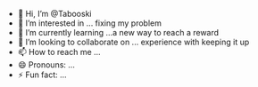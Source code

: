 - 👋 Hi, I’m @Tabooski
- 👀 I’m interested in ... fixing my problem 
- 🌱 I’m currently learning ...a new way to reach a reward 
- 💞️ I’m looking to collaborate on ... experience with keeping it up 
- 📫 How to reach me ...
- 😄 Pronouns: ...
- ⚡ Fun fact: ...

<!---
Tabooski/Tabooski is a ✨ special ✨ repository because its `README.md` (this file) appears on your GitHub profile.
You can click the Preview link to take a look at your changes.
--->
